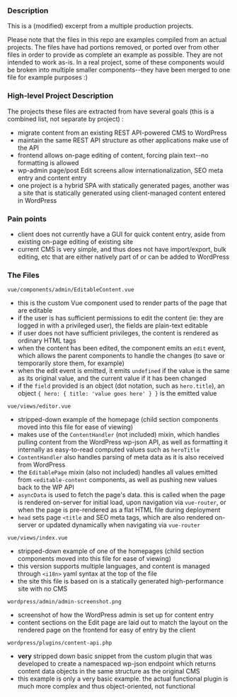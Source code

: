 ### Description
This is a (modified) excerpt from a multiple production projects.

Please note that the files in this repo are examples compiled from an actual projects. The files have had portions removed, or ported over from other files in order to provide as complete an example as possible. They are not intended to work as-is. In a real project, some of these components would be broken into multiple smaller components--they have been merged to one file for example purposes :)

### High-level Project Description
The projects these files are extracted from have several goals (this is a combined list, not separate by project) :
- migrate content from an existing REST API-powered CMS to WordPress
- maintain the same REST API structure as other applications make use of the API
- frontend allows on-page editing of content, forcing plain text--no formatting is allowed
- wp-admin page/post Edit screens allow internationalization, SEO meta entry and content entry
- one project is a hybrid SPA with statically generated pages, another was a site that is statically generated using client-managed content entered in WordPress

### Pain points
- client does not currently have a GUI for quick content entry, aside from existing on-page editing of existing site
- current CMS is very simple, and thus does not have import/export, bulk editing, etc that are either natively part of or can be added to WordPress

### The Files
`vue/components/admin/EditableContent.vue`
- this is the custom Vue component used to render parts of the page that are editable
- if the user is has sufficient permissions to edit the content (ie: they are logged in with a privileged user), the fields are plain-text editable
- if user does not have sufficient privileges, the content is rendered as ordinary HTML tags
- when the content has been edited, the component emits an `edit` event, which allows the parent components to handle the changes (to save or temporarily store them, for example)
- when the edit event is emitted, it emits `undefined` if the value is the same as its original value, and the current value if it has been changed
- if the `field` provided is an object (dot notation, such as `hero.title`), an object `{ hero: { title: 'value goes here' } }` is the emitted value

`vue/views/editor.vue`
- stripped-down example of the homepage (child section components moved into this file for ease of viewing)
- makes use of the `ContentHandler` (not included) mixin, which handles pulling content from the WordPress wp-json API, as well as formatting it internally as easy-to-read computed values such as `heroTitle`
- `ContentHandler` also handles parsing of meta data as it is also received from WordPress
- the `EditablePage` mixin (also not included) handles all values emitted from `<editable-content` components, as well as pushing new values back to the WP API
- `asyncData` is used to fetch the page's data. this is called when the page is rendered on-server for initial load, upon navigation via `vue-router`, or when the page is pre-rendered as a flat HTML file during deployment
- `head` sets page `<title` and SEO meta tags, which are also rendered on-server or updated dynamically when navigating via `vue-router`

`vue/views/index.vue`
- stripped-down example of one of the homepages (child section components moved into this file for ease of viewing)
- this version supports multiple languages, and content is managed through `<i18n>` yaml syntax at the top of the file
- the site this file is based on is a statically generated high-performance site with no CMS

`wordpress/admin/admin-screenshot.png`
- screenshot of how the WordPress admin is set up for content entry
- content sections on the Edit page are laid out to match the layout on the rendered page on the frontend for easy of entry by the client

`wordpress/plugins/content-api.php`
- **very** stripped down basic snippet from the custom plugin that was developed to create a namespaced wp-json endpoint which returns content data objects in the same structure as the original CMS
- this example is only a very basic example. the actual functional plugin is much more complex and thus object-oriented, not functional
